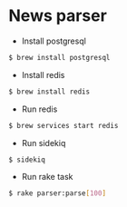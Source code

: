 # News parser

* Install postgresql
```bash
$ brew install postgresql
```
* Install redis
```bash
$ brew install redis
```
* Run redis
```bash
$ brew services start redis
```
* Run sidekiq
```bash
$ sidekiq
```
* Run rake task
```bash
$ rake parser:parse[100]
```
